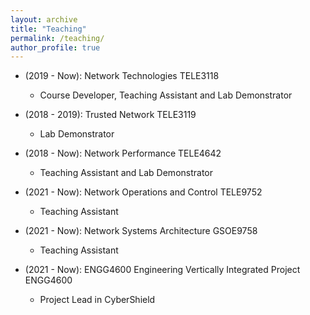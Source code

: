 ```yaml
---
layout: archive
title: "Teaching"
permalink: /teaching/
author_profile: true
---
```


<!-- {% include base_path %}

{% for post in site.teaching reversed %}
  {% include archive-single.html %}
{% endfor %} -->

* (2019 - Now): Network Technologies TELE3118
  * Course Developer, Teaching Assistant and Lab Demonstrator

* (2018 - 2019): Trusted Network TELE3119
  * Lab Demonstrator

* (2018 - Now): Network Performance TELE4642
  * Teaching Assistant and Lab Demonstrator

* (2021 - Now): Network Operations and Control TELE9752
  * Teaching Assistant

* (2021 - Now): Network Systems Architecture GSOE9758
  * Teaching Assistant

* (2021 - Now): ENGG4600 Engineering Vertically Integrated Project ENGG4600
  * Project Lead in CyberShield